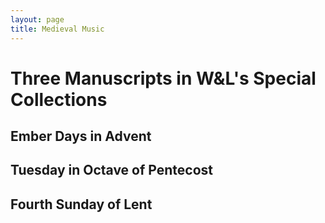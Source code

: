 ```yaml
---
layout: page
title: Medieval Music
---
```


# Three Manuscripts in W&L's Special Collections

## Ember Days in Advent

## Tuesday in Octave of Pentecost

## Fourth Sunday of Lent
